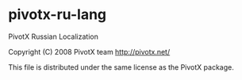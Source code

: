 # pivotx-ru-lang
PivotX Russian Localization

Copyright (C) 2008 PivotX team <http://pivotx.net/>

This file is distributed under the same license as the PivotX package.

